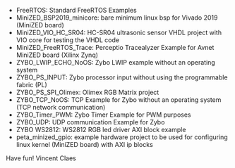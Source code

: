 - FreeRTOS: Standard FreeRTOS Examples
- MiniZED_BSP2019_minicore: bare minimum linux bsp for Vivado 2019 (MiniZED board)
- MiniZED_VIO_HC_SR04: HC-SR04 ultrasonic sensor VHDL project with VIO core for testing the VHDL code
- MiniZED_FreeRTOS_Trace: Perceptio Tracealyzer Example for Avnet MiniZED board (Xilinx Zynq)
- ZYBO_LWIP_ECHO_NoOS: Zybo LWIP example without an operating system
- ZYBO_PS_INPUT: Zybo processor input without using the programmable fabric (PL)
- ZYBO_PS_SPI_Olimex: Olimex RGB Matrix project
- ZYBO_TCP_NoOS: TCP Example for Zybo without an operating system (TCP network communication)
- ZYBO_Timer_PWM: Zybo Timer Example for PWM purposes
- ZYBO_UDP: UDP communication Example for Zybo
- ZYBO WS2812: WS2812 RGB led driver AXI block example
- peta_minized_gpio: example hardware project to be used for configuring linux kernel (MiniZED board) with AXI ip blocks



Have fun!
Vincent Claes
